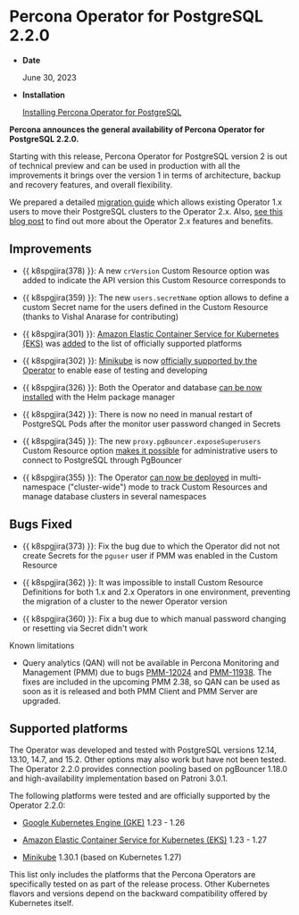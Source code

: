 # Percona Operator for PostgreSQL 2.2.0

* **Date**

    June 30, 2023

* **Installation**

    [Installing Percona Operator for PostgreSQL](https://docs.percona.com/percona-operator-for-postgresql/2.0/index.html#installation-guide) 


**Percona announces the general availability of Percona Operator for PostgreSQL 2.2.0.**

Starting with this release, Percona Operator for PostgreSQL version 2 is out of technical preview and can be used in production with all the improvements it brings over the version 1 in terms of architecture, backup and recovery features, and overall flexibility.

We prepared a detailed [migration guide](../upgrade.md) which allows existing Operator 1.x users to move their PostgreSQL clusters to the Operator 2.x. Also, [see this blog post](https://www.percona.com/blog/announcing-the-general-availability-of-percona-operator-for-postgresql-version-2/) to find out more about the Operator 2.x features and benefits.

## Improvements

* {{ k8spgjira(378) }}:  A new `crVersion` Custom Resource option was added to indicate the API version this Custom Resource corresponds to

* {{ k8spgjira(359) }}: The new `users.secretName` option allows to define a custom Secret name for the users defined in the Custom Resource (thanks to Vishal Anarase for contributing)

* {{ k8spgjira(301) }}: [Amazon Elastic Container Service for Kubernetes (EKS)](https://aws.amazon.com) was [added](../eks.md) to the list of officially supported platforms

* {{ k8spgjira(302) }}: [Minikube](https://github.com/kubernetes/minikube) is now [officially supported by the Operator](../minikube.md) to enable ease of testing and developing

* {{ k8spgjira(326) }}: Both the Operator and database [can be now installed](../helm.md) with the Helm package manager

* {{ k8spgjira(342) }}: There is now no need in manual restart of PostgreSQL Pods after the monitor user password changed in Secrets 

* {{ k8spgjira(345) }}: The new `proxy.pgBouncer.exposeSuperusers` Custom Resource option [makes it possible](../users.md) for administrative users to connect to PostgreSQL through PgBouncer

* {{ k8spgjira(355) }}: The Operator [can now be deployed](../cluster-wide.md) in multi-namespace ("cluster-wide") mode to track Custom Resources and manage database clusters in several namespaces

## Bugs Fixed

* {{ k8spgjira(373) }}: Fix the bug due to which the Operator did not not create Secrets for the `pguser` user if PMM was enabled in the Custom Resource

* {{ k8spgjira(362) }}: It was impossible to install Custom Resource Definitions for both 1.x and 2.x Operators in one environment, preventing the migration of a cluster to the newer Operator version

* {{ k8spgjira(360) }}: Fix a bug due to which manual password changing or resetting via Secret didn't work

Known limitations

* Query analytics (QAN) will not be available in Percona Monitoring and Management (PMM) due to bugs [PMM-12024](https://jira.percona.com/browse/PMM-12024) and [PMM-11938](https://jira.percona.com/browse/PMM-11938). The fixes are included in the upcoming PMM 2.38, so QAN can be used as soon as it is released and both PMM Client and PMM Server are upgraded.

## Supported platforms

The Operator was developed and tested with PostgreSQL versions 12.14, 13.10, 14.7, and 15.2. Other options may also work but have not been tested. The Operator 2.2.0 provides connection pooling based on pgBouncer 1.18.0 and high-availability implementation based on Patroni 3.0.1.

The following platforms were tested and are officially supported by the Operator
2.2.0:

* [Google Kubernetes Engine (GKE)](https://cloud.google.com/kubernetes-engine) 1.23 - 1.26

* [Amazon Elastic Container Service for Kubernetes (EKS)](https://aws.amazon.com) 1.23 - 1.27

* [Minikube](https://github.com/kubernetes/minikube) 1.30.1 (based on Kubernetes 1.27)

This list only includes the platforms that the Percona Operators are specifically tested on as part of the release process. Other Kubernetes flavors and versions depend on the backward compatibility offered by Kubernetes itself.


